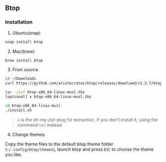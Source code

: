 ## Btop

### Installation

1. Ubuntu(snap)
```sh
snap install btop
```

2. Mac(brew)
```sh
brew install btop
```

3. From source
```sh
cd ~/Downloads
curl https://github.com/aristocratos/btop/releases/download/v1.2.7/btop-x86_64-linux-musl.tbz

tar -jxvf btop-x86_64-linux-musl.tbz
[optional] x btop-x86_64-linux-musl.tbz

cd btop-x86_64-linux-musl
./install.sh
```

> `x` is the oh-my-zsh plug for extraction, if you don't install it, using the command `tar` instead.

4. Change themes

Copy the theme files to the default btop theme folder (`~/.config/btop/themes`), launch btop and press `ESC` to choose the theme you like.


